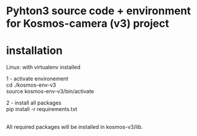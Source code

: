 # Pyhton3 source code + environment for Kosmos-camera (v3) project

# installation 
  Linux: with virtualenv installed

  1 - activate environement<br>
    cd ./kosmos-env-v3<br>
    source kosmos-env-v3/bin/activate<br>
  
  2 - install all packages<br>
    pip install -r requirements.txt<br>

<br>
All required packages will be installed in kosmos-v3/lib.


